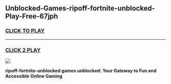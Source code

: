 
## Unblocked-Games-ripoff-fortnite-unblocked-Play-Free-67jph
<h3>
<a href="https://premium76.site?title=ripoff-fortnite-unblocked&ref=19M">CLICK TO PLAY</a></h3>
<hr>

<h3>
<a href="https://premium76.site?title=ripoff-fortnite-unblocked&ref=19M">CLICK 2 PLAY</a>
  
</h3>

<a href="https://premium76.site?title=ripoff-fortnite-unblocked&ref=19M"><img src="https://clearcache.store/games.png"></a>


**ripoff-fortnite-unblocked games unblocked: Your Gateway to Fun and Accessible Online Gaming**
